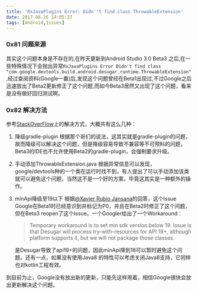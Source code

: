 ```yaml
---
title: 'RxJavaPlugins Error: Didn''t find class ThrowableExtension'
date: 2017-08-26 14:05:37
tags: [Android,Issues]
---
```


### 0x81 问题来源

其实这个问题本身是不存在的,在昨天更新到Android Studio 3.0 Beta3 之后,在一些特殊情况下会抛出异常`RxJavaPlugins Error Didn't find class "com.google.devtools.build.android.desugar.runtime.ThrowableExtension"`,经过查阅资料(Google一番)后,发现这个问题曾经在Beta1出现过,不过Google之后迅速放出了Beta2更新修正了这个问题,而如今Beta3居然又出现了这个问题，看来是没有做好回归测试啊。

### 0x82 解决方法

参考[StackOverFlow](https://stackoverflow.com/questions/45604099/rxjavaplugins-error-didnt-find-class-com-google-devtools-build-android-desugar)上的解决方式，大概共有这么几种：

1. 降级gradle-plugin
    根据那个哥们的说法，这其实就是gradle-plugin的问题，故而降级可以解决这个问题，但是降级容易导致不兼容等不可预料的问题，Beta3的IDE也不允许使用Beta2的gradle-plugin，会强制要求升级。

1. 手动添加ThrowableExtension.java
    根据异常信息可以发现，google/devtools种的一个类在运行时找不到，有人提出了可以手动添加该类就可以避免这个问题，当然这不是一个好的方案，毕竟这其实是一种额外的操作。

1. minApi降级至19以下
    根据[@Xavier Rubio Jansana](https://stackoverflow.com/users/3286819/xavier-rubio-jansana)的回答，这个Issue Google在Beta1时已经意识到并标记为P0，并且在Beta2时修正了这个问题，但在Beta3 reopen了这个Issue。一个Googler给出了一个Workaround：
    > Temporary workaround is to set min sdk version below 19. Issue is that Desugar will process try-with-resources for API 19+, although platform supports it, but we will not package those classes.

    是Desugar导致了api19+的问题，因此minApi降到18可以暂时避免这个问题。还有一点，如果没有使用Java8 的特性可以考虑关闭Java8支持，它同样也对kotlin工程有效。

到目前为止，Google没有放出新的更新，只能先这样用着，相信Google很快会放出更新解决这个问题。
